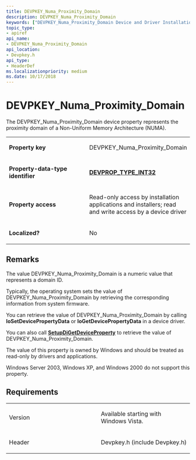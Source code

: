 ```yaml
---
title: DEVPKEY_Numa_Proximity_Domain
description: DEVPKEY_Numa_Proximity_Domain
keywords: ["DEVPKEY_Numa_Proximity_Domain Device and Driver Installation"]
topic_type:
- apiref
api_name:
- DEVPKEY_Numa_Proximity_Domain
api_location:
- Devpkey.h
api_type:
- HeaderDef
ms.localizationpriority: medium
ms.date: 10/17/2018
---
```


# DEVPKEY_Numa_Proximity_Domain


The DEVPKEY_Numa_Proximity_Domain device property represents the proximity domain of a Non-Uniform Memory Architecture (NUMA).

<table>
<colgroup>
<col width="50%" />
<col width="50%" />
</colgroup>
<tbody>
<tr class="odd">
<td align="left"><p><strong>Property key</strong></p></td>
<td align="left"><p>DEVPKEY_Numa_Proximity_Domain</p></td>
</tr>
<tr class="even">
<td align="left"><p><strong>Property-data-type identifier</strong></p></td>
<td align="left"><p><a href="devprop-type-int32.md" data-raw-source="[&lt;strong&gt;DEVPROP_TYPE_INT32&lt;/strong&gt;](devprop-type-int32.md)"><strong>DEVPROP_TYPE_INT32</strong></a></p></td>
</tr>
<tr class="odd">
<td align="left"><p><strong>Property access</strong></p></td>
<td align="left"><p>Read-only access by installation applications and installers; read and write access by a device driver</p></td>
</tr>
<tr class="even">
<td align="left"><p><strong>Localized?</strong></p></td>
<td align="left"><p>No</p></td>
</tr>
</tbody>
</table>

 

## Remarks

The value DEVPKEY_Numa_Proximity_Domain is a numeric value that represents a domain ID.

Typically, the operating system sets the value of DEVPKEY_Numa_Proximity_Domain by retrieving the corresponding information from system firmware.

You can retrieve the value of DEVPKEY_Numa_Proximity_Domain by calling **IoSetDevicePropertyData** or **IoGetDevicePropertyData** in a device driver.

You can also call [**SetupDiGetDeviceProperty**](/windows/win32/api/setupapi/nf-setupapi-setupdigetdevicepropertyw) to retrieve the value of DEVPKEY_Numa_Proximity_Domain.

The value of this property is owned by Windows and should be treated as read-only by drivers and applications.

Windows Server 2003, Windows XP, and Windows 2000 do not support this property.

## Requirements

<table>
<colgroup>
<col width="50%" />
<col width="50%" />
</colgroup>
<tbody>
<tr class="odd">
<td align="left"><p>Version</p></td>
<td align="left"><p>Available starting with Windows Vista.</p></td>
</tr>
<tr class="even">
<td align="left"><p>Header</p></td>
<td align="left">Devpkey.h (include Devpkey.h)</td>
</tr>
</tbody>
</table>

 

